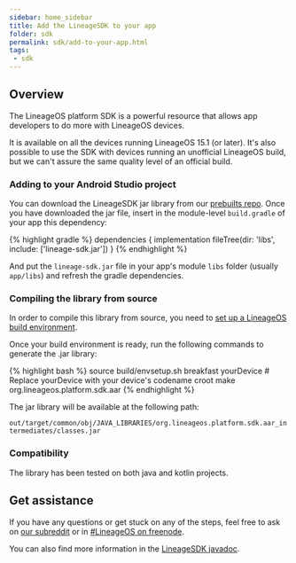 ```yaml
---
sidebar: home_sidebar
title: Add the LineageSDK to your app
folder: sdk
permalink: sdk/add-to-your-app.html
tags:
 - sdk
---
```


## Overview

The LineageOS platform SDK is a powerful resource that allows app developers to do more with LineageOS devices.

It is available on all the devices running LineageOS 15.1 (or later). It's also
possible to use the SDK with devices running an unofficial LineageOS build, but we can't assure
the same quality level of an official build.

### Adding to your Android Studio project

You can download the LineageSDK jar library from our [prebuilts repo](https://github.com/LineageOS/android_prebuilts_lineage-sdk).
Once you have downloaded the jar file, insert in the module-level `build.gradle` of your app this dependency:

{% highlight gradle %}
dependencies {
    implementation fileTree(dir: 'libs', include: ['lineage-sdk.jar'])
}
{% endhighlight %}

And put the `lineage-sdk.jar` file in your app's module `libs` folder (usually `app/libs`) and refresh the gradle dependencies.

### Compiling the library from source

In order to compile this library from source, you need to [set up a LineageOS build environment](/devices/angler/build).

Once your build environment is ready, run the following commands to generate the .jar  library:

{% highlight bash %}
source build/envsetup.sh
breakfast yourDevice    # Replace yourDevice with your device's codename
croot
make org.lineageos.platform.sdk.aar
{% endhighlight %}

The jar library will be available at the following path:

`out/target/common/obj/JAVA_LIBRARIES/org.lineageos.platform.sdk.aar_intermediates/classes.jar`

### Compatibility

The library has been tested on both java and kotlin projects.

## Get assistance

If you have any questions or get stuck on any of the steps, feel free to ask on [our subreddit](https://reddit.com/r/LineageOS) or in
[#LineageOS on freenode](https://webchat.freenode.net/?channels=LineageOS).

You can also find more information in the [LineageSDK javadoc](https://lineageos.github.io/android_lineage-sdk).
